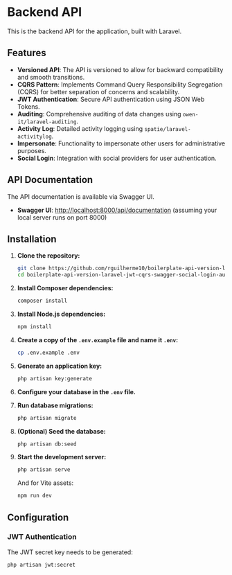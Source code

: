 # Backend API

This is the backend API for the application, built with Laravel.

## Features

- **Versioned API**: The API is versioned to allow for backward compatibility and smooth transitions.
- **CQRS Pattern**: Implements Command Query Responsibility Segregation (CQRS) for better separation of concerns and scalability.
- **JWT Authentication**: Secure API authentication using JSON Web Tokens.
- **Auditing**: Comprehensive auditing of data changes using `owen-it/laravel-auditing`.
- **Activity Log**: Detailed activity logging using `spatie/laravel-activitylog`.
- **Impersonate**: Functionality to impersonate other users for administrative purposes.
- **Social Login**: Integration with social providers for user authentication.

## API Documentation

The API documentation is available via Swagger UI.

- **Swagger UI**: [http://localhost:8000/api/documentation](http://localhost:8000/api/documentation) (assuming your local server runs on port 8000)

## Installation

1. **Clone the repository:**

   ```bash
   git clone https://github.com/rguilherme10/boilerplate-api-version-laravel-jwt-cqrs-swagger-social-login-audit-impersonate.git
   cd boilerplate-api-version-laravel-jwt-cqrs-swagger-social-login-audit-impersonate
   ```

2. **Install Composer dependencies:**

   ```bash
   composer install
   ```

3. **Install Node.js dependencies:**

   ```bash
   npm install
   ```

4. **Create a copy of the `.env.example` file and name it `.env`:**

   ```bash
   cp .env.example .env
   ```

5. **Generate an application key:**

   ```bash
   php artisan key:generate
   ```

6. **Configure your database in the `.env` file.**

7. **Run database migrations:**

   ```bash
   php artisan migrate
   ```

8. **(Optional) Seed the database:**

   ```bash
   php artisan db:seed
   ```

9. **Start the development server:**

    ```bash
    php artisan serve
    ```

    And for Vite assets:

    ```bash
    npm run dev
    ```

## Configuration

### JWT Authentication

The JWT secret key needs to be generated:

```bash
php artisan jwt:secret
